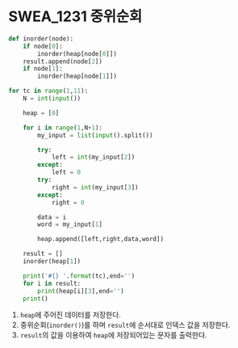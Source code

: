 # SWEA_1231 중위순회



```python
def inorder(node):
    if node[0]:
        inorder(heap[node[0]])
    result.append(node[2])
    if node[1]:
        inorder(heap[node[1]])

for tc in range(1,11):
    N = int(input())

    heap = [0]

    for i in range(1,N+1):
        my_input = list(input().split())

        try:
            left = int(my_input[2])
        except:
            left = 0
        try:
            right = int(my_input[3])
        except:
            right = 0

        data = i
        word = my_input[1]

        heap.append([left,right,data,word])

    result = []
    inorder(heap[1])

    print('#{} '.format(tc),end='')
    for i in result:
        print(heap[i][3],end='')
    print()
```

1. `heap`에 주어진 데이터를 저장한다.
2. 중위순회(`inorder()`)를 하며 `result`에 순서대로 인덱스 값을 저장한다.
3. `result`의 값을 이용하여 `heap`에 저장되어있는 문자를 출력한다.